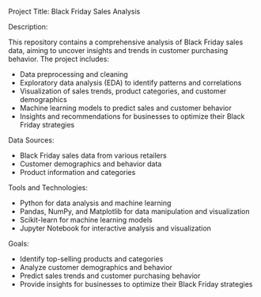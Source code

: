 Project Title: Black Friday Sales Analysis

Description:

This repository contains a comprehensive analysis of Black Friday sales data, aiming to uncover insights and trends in customer purchasing behavior. The project includes:

- Data preprocessing and cleaning
- Exploratory data analysis (EDA) to identify patterns and correlations
- Visualization of sales trends, product categories, and customer demographics
- Machine learning models to predict sales and customer behavior
- Insights and recommendations for businesses to optimize their Black Friday strategies

Data Sources:

- Black Friday sales data from various retailers
- Customer demographics and behavior data
- Product information and categories

Tools and Technologies:

- Python for data analysis and machine learning
- Pandas, NumPy, and Matplotlib for data manipulation and visualization
- Scikit-learn for machine learning models
- Jupyter Notebook for interactive analysis and visualization

Goals:

- Identify top-selling products and categories
- Analyze customer demographics and behavior
- Predict sales trends and customer purchasing behavior
- Provide insights for businesses to optimize their Black Friday strategies
